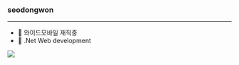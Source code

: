 ### seodongwon

***

- 🔭 와이드모바일 재직중
- 🌱 .Net Web development

<img src="https://img.shields.io/badge/Python-3766AB?style=flat-square&logo=Python&logoColor=white"/></a>

<!--
**dongphas/dongphas** is a ✨ _special_ ✨ repository because its `README.md` (this file) appears on your GitHub profile.

Here are some ideas to get you started:

- 🔭 I’m currently working on ...
- 🌱 I’m currently learning ...
- 👯 I’m looking to collaborate on ...
- 🤔 I’m looking for help with ...
- 💬 Ask me about ...
- 📫 How to reach me: ...
- 😄 Pronouns: ...
- ⚡ Fun fact: ...
-->
